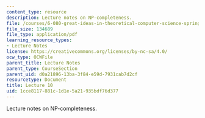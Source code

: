 ```yaml
---
content_type: resource
description: Lecture notes on NP-completeness.
file: /courses/6-080-great-ideas-in-theoretical-computer-science-spring-2008/1cce8117881c1d1e5a21935bdf76d377_lec10.pdf
file_size: 134689
file_type: application/pdf
learning_resource_types:
- Lecture Notes
license: https://creativecommons.org/licenses/by-nc-sa/4.0/
ocw_type: OCWFile
parent_title: Lecture Notes
parent_type: CourseSection
parent_uid: d0a21896-13ba-3f84-e59d-7931cab7d2cf
resourcetype: Document
title: Lecture 10
uid: 1cce8117-881c-1d1e-5a21-935bdf76d377
---
```

Lecture notes on NP-completeness.
